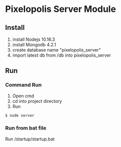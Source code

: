 # Pixelopolis Server Module

## Install

1. install Nodejs 10.16.3 
2. install Mongodb 4.2.1
3. create database name "pixelopolis_server"
4. import latest db from /db into pixelopolis_server

## Run

### Command Run
1. Open cmd
2. cd into project directory
3. Run
```sh
$ node server
```


### Run from bat file
Run /startup/startup.bat
